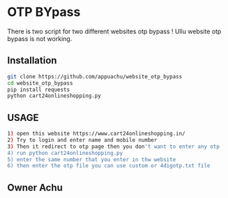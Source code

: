 # OTP BYpass

There is two script for two different websites otp bypass ! Ullu website otp bypass is not working.


## Installation


```bash
git clone https://github.com/appuachu/website_otp_bypass
cd website_otp_bypass
pip install requests
python cart24onlineshopping.py
```

## USAGE 

```bash
1) open this website https://www.cart24onlineshopping.in/
2) Try to login and enter name and mobile number 
3) Then it redirect to otp page then you don't want to enter any otp
4) run python cart24onlineshopping.py
5) enter the same number that you enter in thw website
6) then enter the otp file you can use custom or 4digotp.txt file
```



## Owner Achu 
